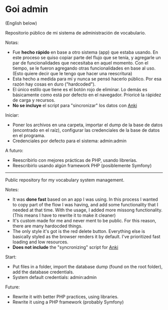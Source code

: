 # Goi admin

(English below)


Repositorio público de mi sistema de administración de vocabulario. 

Notas:

  * Fue **hecho rápido** en base a otro sistema (app) que estaba usando. En este proceso se quiso copiar parte del flujo que se tenía, y agregarle un par de funcionalidades que necesitaba en aquel momento. Con el tiempo, se le fueron agregando otras funcionalidades en base al uso. (Esto quiere decir que le tengo que hacer una reescritura)
  * Esta hecho a medida para mí y nunca se pensó hacerlo público. Por esa razón hay cosas en duro ("hardcoded").
  * El único estilo que tiene es el botón rojo de eliminar. Lo demás es básicamente como está por defecto en el navegador. Prioricé la rápidez de carga y recursos.
  * **No se incluye** el script para "sincronizar" los datos con [Anki](https://ankiweb.net/)


Iniciar:
  
  * Poner los archivos en una carpeta, importar el dump de la base de datos (encontrado en el raíz), configurar las credenciales de la base de datos en el programa.
  * Credenciales por defecto para el sistema: admin:admin


A futuro:

  * Reescribirlo con mejores prácticas de PHP, usando librerías.
  * Reescribirlo usando algún framework PHP (posiblemente Symfony)



-----


Public repository for my vocabulary system management.

Notes:

  * It was **done fast** based on an app I was using. In this process I wanted to copy part of the flow I was having, and add some functionality that I needed at that time. With the usage, I added more missong functionality. (This means I have to rewrite it to make it cleaner)
  * It's custom made for me and never ment to be public. For this reason, there are many hardocded things.
  * The only style it's got is the red delete button. Everything else is basically styled as the browser renders it by default. I've prioritized fast loading and low resources.
  * **Does not include** the "syncronizing" script for [Anki](https://ankiweb.net/)


Start:
  
  * Put files in a folder, import the database dump (found on the root folder), add the database credentials.
  * System default credentials: admin:admin


Future:

  * Rewrite it with better PHP practices, using libraries.
  * Rewrite it using a PHP framework (probably Symfony)

